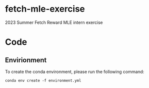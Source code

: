 # fetch-mle-exercise
2023 Summer Fetch Reward MLE intern exercise

# Code
## Envirionment
To create the conda environment, please run the following command:
```
conda env create -f environment.yml
```